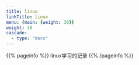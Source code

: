 ```yaml
---
title: linux
linkTitle: linux
menu: {main: {weight: 30}}
weight: 30
cascade:
  - type: "docs"
---
```


{{% pageinfo %}}
linux学习的记录
{{% /pageinfo %}}
